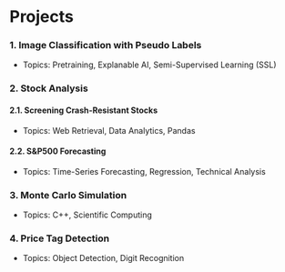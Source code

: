 # Projects

### 1. Image Classification with Pseudo Labels
* Topics: Pretraining, Explanable AI, Semi-Supervised Learning (SSL)
  
### 2. Stock Analysis

#### 2.1. Screening Crash-Resistant Stocks
* Topics: Web Retrieval, Data Analytics, Pandas 

#### 2.2. S&P500 Forecasting
* Topics: Time-Series Forecasting, Regression, Technical Analysis

### 3. Monte Carlo Simulation 
* Topics: C++, Scientific Computing 

### 4. Price Tag Detection
* Topics: Object Detection, Digit Recognition

